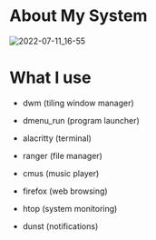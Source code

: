 
# About My System <a name="About"></a>

![2022-07-11_16-55](https://user-images.githubusercontent.com/95656575/178293810-3d5556f6-67de-4e89-8d5b-2842778bfcfd.png)

# What I use

- dwm (tiling window manager)
  
- dmenu_run (program launcher)
  
- alacritty (terminal)
  
- ranger (file manager)
  
- cmus (music player)
  
- firefox (web browsing)
  
- htop (system monitoring)
  
- dunst (notifications)
